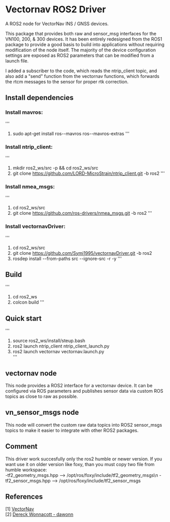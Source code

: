 # Vectornav ROS2 Driver

A ROS2 node for VectorNav INS / GNSS devices. 

This package that provides both raw and sensor_msg interfaces for the VN100, 200, & 300 devices. 
It has been entirely redesigned from the ROS1 package to provide a good basis to build into applications
without requiring modification of the node itself. The majority of the device configuration settings are 
exposed as ROS2 parameters that can be modified from a launch file. 

I added a subscriber to the code, which reads the ntrip_client topic,
and also add a "send" function from the vectornav functions,
which forwards the rtcm messages to the sensor for proper rtk correction.


## Install dependencies

### Install mavros:
'''
1. sudo apt-get install ros-<rosdistro>-mavros ros-<rosdistro>-mavros-extras
'''

### Install ntrip_client:
'''
1. mkdir ros2_ws/src -p && cd ros2_ws/src
2. git clone https://github.com/LORD-MicroStrain/ntrip_client.git -b ros2
'''

### Install nmea_msgs:
'''
1. cd ros2_ws/src
2. git clone https://github.com/ros-drivers/nmea_msgs.git -b ros2
'''

### Install vectornavDriver:
'''  
1. cd ros2_ws/src
2. git clone https://github.com/Symi1995/vectornavDriver.git -b ros2
3. rosdep install --from-paths src --ignore-src -r -y
'''  


## Build
'''
1. cd ros2_ws
2. colcon build
'''

## Quick start
'''
1. source ros2_ws/install/steup.bash
2. ros2 launch ntrip_client ntrip_client_launch.py 
3. ros2 launch vectornav vectornav.launch.py  
'''


## vectornav node

This node provides a ROS2 interface for a vectornav device. It can be configured
via ROS parameters and publishes sensor data via custom ROS topics as close to raw as possible.


## vn_sensor_msgs node

This node will convert the custom raw data topics into ROS2 sensor_msgs topics to make it easier 
to integrate with other ROS2 packages. 

## Comment

This driver work succesfully only the ros2 humble or newer version. If you want use it on older version like foxy,
than you must copy two file from humble workspace:  
	-tf2_geometry_msgs.hpp --> /opt/ros/foxy/include/tf2_geometry_msgs\n
	-tf2_sensor_msgs.hpp --> /opt/ros/foxy/include/tf2_sensor_msgs

## References 

[1] [VectorNav](http://www.vectornav.com/)  
[2] [Dereck Wonnacott - dawonn](https://github.com/dawonn/vectornav/tree/ros2)